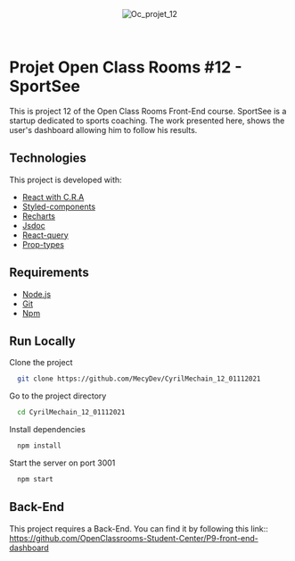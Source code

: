 <div align="center" id="top"> 
  <img src="./.github/app.gif" alt="Oc_projet_12" />

&#xa0;

</div>

# Projet Open Class Rooms #12 - SportSee

This is project 12 of the Open Class Rooms Front-End course.
SportSee is a startup dedicated to sports coaching. The work presented here, shows the user's dashboard allowing him to follow his results.

## Technologies

This project is developed with:

- [React with C.R.A](https://pt-br.reactjs.org/)
- [Styled-components](https://styled-components.com/)
- [Recharts](https://recharts.org/en-US/)
- [Jsdoc](https://jsdoc.app/)
- [React-query](https://react-query.tanstack.com/)
- [Prop-types](https://www.npmjs.com/package/prop-types)

## Requirements

- [Node.js](https://nodejs.org/en/)
- [Git](https://git-scm.com/)
- [Npm](https://www.npmjs.com/)

## Run Locally

Clone the project

```bash
  git clone https://github.com/MecyDev/CyrilMechain_12_01112021
```

Go to the project directory

```bash
  cd CyrilMechain_12_01112021
```

Install dependencies

```bash
  npm install
```

Start the server on port 3001

```bash
  npm start
```

## Back-End

This project requires a Back-End. You can find it by following this link:: https://github.com/OpenClassrooms-Student-Center/P9-front-end-dashboard
